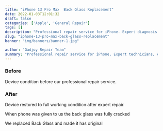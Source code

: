 ```yaml
---
title: "iPhone 13 Pro Max  Back Glass Replacement"
date: 2022-01-03T12:01:32
draft: false
categories: ['Apple', 'General Repair']
tags: []
description: "Professional repair service for iPhone. Expert diagnosis and quality repairs in Bangalore."
slug: "iphone-13-pro-max-back-glass-replacement"
banner: "img/banners/banner-1.jpg"

author: "Gadjoy Repair Team"
summary: "Professional repair service for iPhone. Expert technicians, quality parts, warranty included."
---
```


### Before

Device condition before our professional repair service.

### After

Device restored to full working condition after expert repair.

When phone was given to us the back glass was fully cracked

We replaced Back Glass and made it has original